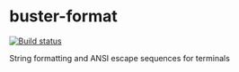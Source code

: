 # buster-format

[![Build status](https://secure.travis-ci.org/busterjs/buster-terminal.png?branch=master)](http://travis-ci.org/busterjs/buster-terminal)

String formatting and ANSI escape sequences for terminals
